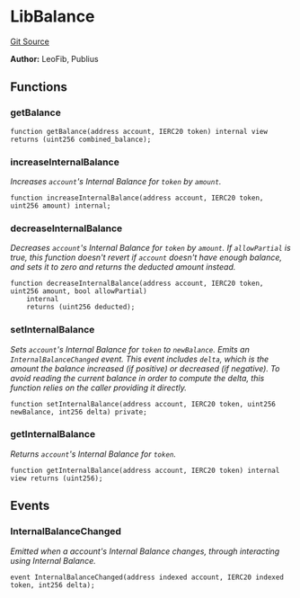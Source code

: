 # LibBalance
[Git Source](https://github.com/KlimaDAO/klimadao-solidity/blob/0daf6561853dcea28093c3f0ddf1098de21c5de2/src/infinity/libraries/Token/LibBalance.sol)

**Author:**
LeoFib, Publius


## Functions
### getBalance


```solidity
function getBalance(address account, IERC20 token) internal view returns (uint256 combined_balance);
```

### increaseInternalBalance

*Increases `account`'s Internal Balance for `token` by `amount`.*


```solidity
function increaseInternalBalance(address account, IERC20 token, uint256 amount) internal;
```

### decreaseInternalBalance

*Decreases `account`'s Internal Balance for `token` by `amount`. If `allowPartial` is true, this function
doesn't revert if `account` doesn't have enough balance, and sets it to zero and returns the deducted amount
instead.*


```solidity
function decreaseInternalBalance(address account, IERC20 token, uint256 amount, bool allowPartial)
    internal
    returns (uint256 deducted);
```

### setInternalBalance

*Sets `account`'s Internal Balance for `token` to `newBalance`.
Emits an `InternalBalanceChanged` event. This event includes `delta`, which is the amount the balance increased
(if positive) or decreased (if negative). To avoid reading the current balance in order to compute the delta,
this function relies on the caller providing it directly.*


```solidity
function setInternalBalance(address account, IERC20 token, uint256 newBalance, int256 delta) private;
```

### getInternalBalance

*Returns `account`'s Internal Balance for `token`.*


```solidity
function getInternalBalance(address account, IERC20 token) internal view returns (uint256);
```

## Events
### InternalBalanceChanged
*Emitted when a account's Internal Balance changes, through interacting using Internal Balance.*


```solidity
event InternalBalanceChanged(address indexed account, IERC20 indexed token, int256 delta);
```

